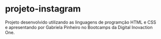 # projeto-instagram

Projeto desenvolvido utilizando as linguagens de programção HTML e CSS e apresentando por Gabriela Pinheiro no Bootcamps da Digital Inovaction One.
